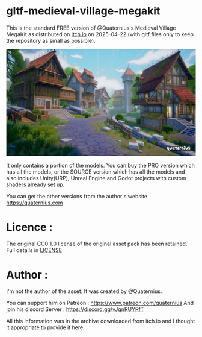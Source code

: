 # gltf-medieval-village-megakit
This is the standard FREE version of @Quaternius's Medieval Village MegaKit as distributed on [itch.io](https://quaternius.itch.io/medieval-village-megakit) on 2025-04-22 (with gltf files only to keep the repository as small as possible).

![Preview image](Preview.jpg)

It only contains a portion of the models. You can buy the PRO version which has all the models, or the SOURCE version which has all the models and also includes Unity(URP), Unreal Engine and Godot projects with custom shaders already set up.

You can get the other versions from the author's website https://quaternius.com

# Licence :
The original CC0 1.0 license of the original asset pack has been retained. Full details in [LICENSE](https://github.com/J-Ponzo/gltf-medieval-village-megakit/blob/main/LICENSE)

# Author :
I'm not the author of the asset. It was created by @Quaternius.

You can support him on Patreon : https://www.patreon.com/quaternius
And join his discord Server : https://discord.gg/vJqnRUYRfT

All this information was in the archive downloaded from itch.io and I thought it appropriate to provide it here.
